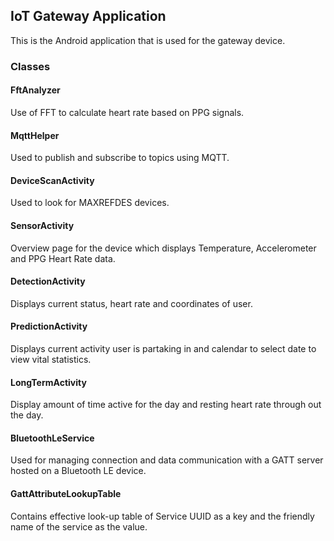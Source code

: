 ## IoT Gateway Application

This is the Android application that is used for the gateway device.

### Classes

#### FftAnalyzer

Use of FFT to calculate heart rate based on PPG signals.

#### MqttHelper

Used to publish and subscribe to topics using MQTT.

#### DeviceScanActivity

Used to look for MAXREFDES devices.

#### SensorActivity

Overview page for the device which displays Temperature, Accelerometer and PPG Heart Rate data.

#### DetectionActivity

Displays current status, heart rate and coordinates of user.

#### PredictionActivity

Displays current activity user is partaking in and calendar to select date to view vital statistics.

#### LongTermActivity

Display amount of time active for the day and resting heart rate through out the day.

#### BluetoothLeService

Used for managing connection and data communication with a GATT server hosted on a Bluetooth LE device.

#### GattAttributeLookupTable
Contains effective look-up table of Service UUID as a key and the friendly name of the service as the value.
